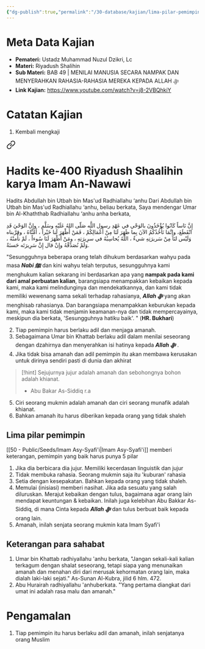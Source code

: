 ```yaml
---
{"dg-publish":true,"permalink":"/30-database/kajian/lima-pilar-pemimpin/","tags":["kajian"]}
---
```



# Meta Data Kajian
<div><ul class="dataview list-view-ul"><li><span><strong>Pemateri:</strong> Ustadz Muhammad Nuzul Dzikri, Lc</span></li><li><span><strong>Materi:</strong> Riyadush Shalihin</span></li><li><span><strong>Sub Materi:</strong> BAB 49 | MENILAI MANUSIA SECARA NAMPAK DAN MENYERAHKAN RAHASIA-RAHASIA MEREKA KEPADA ALLAH ﷻ</span></li><li><span><strong>Link Kajian:</strong> <a rel="noopener nofollow" class="external-link" href="https://www.youtube.com/watch?v=j8-2VBQhkiY" target="_blank">https://www.youtube.com/watch?v=j8-2VBQhkiY</a></span></li></ul></div>

 


# Catatan Kajian
1. Kembali mengkaji 
<div class="transclusion internal-embed is-loaded"><a class="markdown-embed-link" href="/30-database/al-hadits/hadits-ke-400-riyadush-shaalihin-karya-imam-an-nawawi/" aria-label="Open link"><svg xmlns="http://www.w3.org/2000/svg" width="24" height="24" viewBox="0 0 24 24" fill="none" stroke="currentColor" stroke-width="2" stroke-linecap="round" stroke-linejoin="round" class="svg-icon lucide-link"><path d="M10 13a5 5 0 0 0 7.54.54l3-3a5 5 0 0 0-7.07-7.07l-1.72 1.71"></path><path d="M14 11a5 5 0 0 0-7.54-.54l-3 3a5 5 0 0 0 7.07 7.07l1.71-1.71"></path></svg></a><div class="markdown-embed">




  

# Hadits ke-400 Riyadush Shaalihin karya Imam An-Nawawi
Hadits Abdullah bin Utbah bin Mas'ud Radhiallahu ‘anhu Dari Abdullah bin Utbah bin Mas'ud Radhiallahu ‘anhu, beliau berkata, Saya mendengar Umar bin Al-Khaththab Radhiallahu ‘anhu anha berkata,

إِنَّ نَاساً كَانُوا يُؤْخَذُونَ بالوَحْي في عَهْدِ رسول اللَّه صَلّى اللهُ عَلَيْهِ وسَلَّم ، وإِنَّ الوَحْيَ قَدِ انْقَطَعَ، وإِنَّمَا نَأْخُذُكُمُ الآنَ بِما ظَهَرَ لَنَا مِنْ أَعْمَالِكُمْ ، فَمَنْ أَظْهَرَ لَنا خَيْراً ، أَمَّنَّاهُ ، وقرَّبناه وَلَيْس لنَا مِنْ سَريرَتِهِ شيءٌ ، اللَّهُ يُحاسِبُهُ في سرِيرَتِهِ ، ومَنْ أَظْهَرَ لَنَا سُوءاً ، لَمْ نأْمنْهُ ، وَلَمْ نُصَدِّقْهُ وإِنْ قال إِنَّ سَرِيرَتَه حَسنَةٌ.

"Sesungguhnya beberapa orang telah dihukum berdasarkan wahyu pada masa ***Nabi ﷺ***   dan kini wahyu telah terputus, sesungguhnya kami menghukum kalian sekarang ini berdasarkan apa yang **nampak pada kami dari amal perbuatan kalian**, barangsiapa menampakkan kebaikan kepada kami, maka kami melindunginya dan mendekatkannya, dan kami tidak memiliki wewenang sama sekali terhadap rahasianya, ***Allah ﷻ***  yang akan menghisab rahasianya. Dan barangsiapa menampakkan keburukan kepada kami, maka kami tidak menjamin keamanan-nya dan tidak mempercayainya, meskipun dia berkata, 'Sesungguhnya hatiku baik'. " (**HR. Bukhari**)

</div></div>

2. Tiap pemimpin harus berlaku adil dan menjaga amanah.
3. Sebagaimana Umar bin Khattab berlaku adil dalam menilai seseorang dengan dzahirnya dan menyerahkan isi hatinya kepada ***Allah ﷻ*** .
4. Jika tidak bisa amanah dan adil pemimpin itu akan membawa kerusakan untuk dirinya sendiri pasti di dunia dan akhirat
> [!hint] Sejujurnya jujur adalah amanah dan sebohongnya bohon adalah khianat.
> - Abu Bakar As-Siddiq r.a 
5. Ciri seorang mukmin adalah amanah dan ciri seorang munafik adalah khianat.
6. Bahkan amanah itu harus diberikan kepada orang yang tidak shaleh 

## Lima pilar pemimpin
[[50 - Public/Seeds/Imam Asy-Syafi'i\|Imam Asy-Syafi'i]] memberi keterangan, pemimpin yang baik harus punya 5 pilar
1. Jika dia berbicara dia jujur. Memiliki kecerdasan linguistik dan jujur
2. Tidak membuka rahasia. Seorang mukmin saja itu 'kuburan' rahasia
3. Setia dengan kesepakatan. Bahkan kepada orang yang tidak shaleh.
4. Memulai (inisiasi) memberi nasihat. Jika ada sesuatu yang salah diluruskan. Merajut kebaikan dengan tulus, bagaimana agar orang lain mendapat keuntungan & kebaikan. Inilah juga kelebihan Abu Bakkar As-Siddiq, di mana Cinta kepada ***Allah ﷻ*** dan tulus berbuat baik kepada orang lain.
5. Amanah, inilah senjata seorang mukmin kata Imam Syafi'i



## Keterangan para sahabat 
1. Umar bin Khattab radhiyallahu 'anhu berkata, "Jangan sekali-kali kalian terkagum dengan shalat seseorang, tetapi siapa yang menunaikan amanah dan menahan diri dari merusak kehormatan orang lain, maka dialah laki-laki sejati." As-Sunan Al-Kubra, jilid 6 hlm. 472.
2. Abu Hurairah radhiyallahu 'anhuberkata. "Yang pertama diangkat dari umat ini adalah rasa malu dan amanah."
# Pengamalan
1. Tiap pemimpin itu harus berlaku adil dan amanah, inilah senjatanya orang Muslim
 
 
